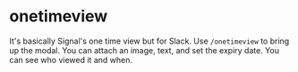 # onetimeview

It's basically Signal's one time view but for Slack. Use `/onetimeview` to bring up the modal. You can attach an image, text, and set the expiry date. You can see who viewed it and when. 
